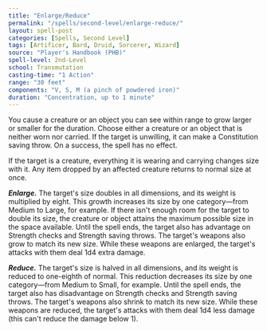 ```yaml
---
title: "Enlarge/Reduce"
permalink: "/spells/second-level/enlarge-reduce/"
layout: spell-post
categories: [Spells, Second Level]
tags: [Artificer, Bard, Druid, Sorcerer, Wizard]
source: "Player's Handbook (PHB)"
spell-level: 2nd-Level
school: Transmutation
casting-time: "1 Action"
range: "30 feet"
components: "V, S, M (a pinch of powdered iron)"
duration: "Concentration, up to 1 minute"
---
```


You cause a creature or an object you can see within range to grow larger or smaller for the duration. Choose either a creature or an object that is neither worn nor carried. If the target is unwilling, it can make a Constitution saving throw. On a success, the spell has no effect.

If the target is a creature, everything it is wearing and carrying changes size with it. Any item dropped by an affected creature returns to normal size at once.

***Enlarge.*** The target's size doubles in all dimensions, and its weight is multiplied by eight. This growth increases its size by one category—from Medium to Large, for example. If there isn't enough room for the target to double its size, the creature or object attains the maximum possible size in the space available. Until the spell ends, the target also has advantage on Strength checks and Strength saving throws. The target's weapons also grow to match its new size. While these weapons are enlarged, the target's attacks with them deal 1d4 extra damage.

***Reduce.*** The target's size is halved in all dimensions, and its weight is reduced to one-eighth of normal. This reduction decreases its size by one category—from Medium to Small, for example. Until the spell ends, the target also has disadvantage on Strength checks and Strength saving throws. The target's weapons also shrink to match its new size. While these weapons are reduced, the target's attacks with them deal 1d4 less damage (this can't reduce the damage below 1).
